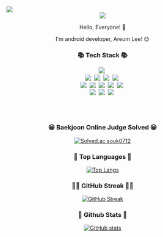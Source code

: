 <!-- GitHub Hits -->
<div align="start">
  <a href="https://hits.seeyoufarm.com"><img src="https://hits.seeyoufarm.com/api/count/incr/badge.svg?url=https%3A%2F%2Fgithub.com%2Fsouk0712&count_bg=%23FFD700&title_bg=%23FFB100&icon=github.svg&icon_color=%23FFFFFF&title=hits&edge_flat=false"/></a>
</div>

<!-- Header -->
<div align="center">
 <img src="https://capsule-render.vercel.app/api?type=Waving&color=0:FF9999,100:FFD700&height=250&section=header&text=leeareum%&fontSize=90&fontColor=FFFFFF"/><br>
</div>

<!-- Introduce -->
  
<div align="center">
  <p>Hello, Everyone! 👋</p>
  <p>I'm android developer, Areum Lee! 😊</p>
</div>

<!-- tech stack -->
<div align="center">
  <h3 align="center">📚 Tech Stack 📚</h3>
  <p align="center">
    <img src="https://img.shields.io/badge/Java-007396?style=flat-square&logo=Java&logoColor=white/></a>&nbsp
    <img src="https://img.shields.io/badge/Kotlin-0095D5?style=flat-square&logo=Kotlin&logoColor=white"/></a>&nbsp
    <br>
    <img src="https://img.shields.io/badge/Android-3DDC84?style=flat-square&logo=Android&logoColor=white"/></a>&nbsp 
    <img src="https://img.shields.io/badge/AndroidStudio-3DDC84?style=flat-square&logo=AndroidStudio&logoColor=white"/></a>&nbsp 
    <img src="https://img.shields.io/badge/JetpackCompose-4285F4?style=flat-square&logo=JetpackCompose&logoColor=white"/></a>&nbsp
    <img src="https://img.shields.io/badge/Firebase-FFCA28?style=flat-square&logo=Firebase&logoColor=white"/></a>&nbsp 
    <br>
    <img src="https://img.shields.io/badge/Git-F05032?style=flat-square&logo=Git&logoColor=white"/></a>&nbsp 
    <img src="https://img.shields.io/badge/Jira-0052CC?style=flat-square&logo=Jira&logoColor=white"/></a>&nbsp 
    <img src="https://img.shields.io/badge/Mattermost-0058CC?style=flat-square&logo=Mattermost&logoColor=white"/></a>&nbsp
    <img src="https://img.shields.io/badge/Slack-4A154B?style=flat-square&logo=Slack&logoColor=white"/></a>&nbsp 
    <img src="https://img.shields.io/badge/Notion-000000?style=flat-square&logo=Notion&logoColor=white"/></a>&nbsp
    <br>
    <img src="https://img.shields.io/badge/Discord-5865F2?style=flat-square&logo=Discord&logoColor=white"/></a>&nbsp 
    <img src="https://img.shields.io/badge/Gmail-EA4335?style=flat-square&logo=Gmail&logoColor=white"/></a>&nbsp 
    <img src="https://img.shields.io/badge/Naver-03C75A?style=flat-square&logo=Naver&logoColor=white"/></a>&nbsp
  </p>
</div>
  
<br><br>
  
<div align="center">
  
  ### 😁 Baekjoon Online Judge Solved 😁
  [![Solved.ac souk0712](http://mazassumnida.wtf/api/v2/generate_badge?boj=souk0712&card_width=2000)](https://solved.ac/profile/souk0712)
 
  ### 📖 Top Languages 📖
  [![Top Langs](https://github-readme-stats.vercel.app/api/top-langs/?username=souk0712&layout=compact&card_width=1000)](https://github.com/souk0712/github-readme-stats)
 
  ### 👩‍💻  GitHub Streak 👩‍💻 
  [![GitHub Streak](https://streak-stats.demolab.com?user=souk0712&card_width=1000)](https://git.io/streak-stats)
 
  ### 👩‍ Github Stats 👩‍
  [![GitHub stats](https://github-readme-stats.vercel.app/api?username=souk0712&hide_title=true&show_icons=true&include_all_commits=true&disable_animations=true&theme=vue&card_width=1000)](https://github.com/souk0712/github-readme-stats)
</div>
